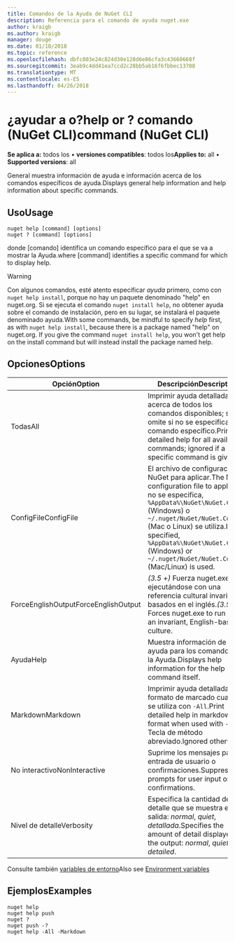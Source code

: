 ```yaml
---
title: Comandos de la Ayuda de NuGet CLI
description: Referencia para el comando de ayuda nuget.exe
author: kraigb
ms.author: kraigb
manager: douge
ms.date: 01/18/2018
ms.topic: reference
ms.openlocfilehash: dbfc803e24c824d30e128d6e86cfa3c43660668f
ms.sourcegitcommit: 3eab9c4dd41ea7ccd2c28bb5ab16f6fbbec13708
ms.translationtype: MT
ms.contentlocale: es-ES
ms.lasthandoff: 04/26/2018
---
```

# <a name="help-or--command-nuget-cli"></a><span data-ttu-id="718cc-103">¿ayudar a o?</span><span class="sxs-lookup"><span data-stu-id="718cc-103">help or ?</span></span> <span data-ttu-id="718cc-104">comando (NuGet CLI)</span><span class="sxs-lookup"><span data-stu-id="718cc-104">command (NuGet CLI)</span></span>

<span data-ttu-id="718cc-105">**Se aplica a:** todos los &bullet; **versiones compatibles**: todos los</span><span class="sxs-lookup"><span data-stu-id="718cc-105">**Applies to:** all &bullet; **Supported versions**: all</span></span>

<span data-ttu-id="718cc-106">General muestra información de ayuda e información acerca de los comandos específicos de ayuda.</span><span class="sxs-lookup"><span data-stu-id="718cc-106">Displays general help information and help information about specific commands.</span></span>

## <a name="usage"></a><span data-ttu-id="718cc-107">Uso</span><span class="sxs-lookup"><span data-stu-id="718cc-107">Usage</span></span>

```cli
nuget help [command] [options]
nuget ? [command] [options]
```

<span data-ttu-id="718cc-108">donde [comando] identifica un comando específico para el que se va a mostrar la Ayuda.</span><span class="sxs-lookup"><span data-stu-id="718cc-108">where [command] identifies a specific command for which to display help.</span></span>

> [!Warning]
> <span data-ttu-id="718cc-109">Con algunos comandos, esté atento especificar *ayuda* primero, como con `nuget help install`, porque no hay un paquete denominado "help" en nuget.org. Si se ejecuta el comando `nuget install help`, no obtener ayuda sobre el comando de instalación, pero en su lugar, se instalará el paquete denominado ayuda.</span><span class="sxs-lookup"><span data-stu-id="718cc-109">With some commands, be mindful to specify *help* first, as with `nuget help install`, because there is a package named "help" on nuget.org. If you give the command `nuget install help`, you won't get help on the install command but will instead install the package named help.</span></span>

## <a name="options"></a><span data-ttu-id="718cc-110">Opciones</span><span class="sxs-lookup"><span data-stu-id="718cc-110">Options</span></span>

| <span data-ttu-id="718cc-111">Opción</span><span class="sxs-lookup"><span data-stu-id="718cc-111">Option</span></span> | <span data-ttu-id="718cc-112">Descripción</span><span class="sxs-lookup"><span data-stu-id="718cc-112">Description</span></span> |
| --- | --- |
| <span data-ttu-id="718cc-113">Todas</span><span class="sxs-lookup"><span data-stu-id="718cc-113">All</span></span> | <span data-ttu-id="718cc-114">Imprimir ayuda detallada acerca de todos los comandos disponibles; se omite si no se especifica un comando específico.</span><span class="sxs-lookup"><span data-stu-id="718cc-114">Print detailed help for all available commands; ignored if a specific command is given.</span></span> |
| <span data-ttu-id="718cc-115">ConfigFile</span><span class="sxs-lookup"><span data-stu-id="718cc-115">ConfigFile</span></span> | <span data-ttu-id="718cc-116">El archivo de configuración de NuGet para aplicar.</span><span class="sxs-lookup"><span data-stu-id="718cc-116">The NuGet configuration file to apply.</span></span> <span data-ttu-id="718cc-117">Si no se especifica, `%AppData%\NuGet\NuGet.Config` (Windows) o `~/.nuget/NuGet/NuGet.Config` (Mac o Linux) se utiliza.</span><span class="sxs-lookup"><span data-stu-id="718cc-117">If not specified, `%AppData%\NuGet\NuGet.Config` (Windows) or `~/.nuget/NuGet/NuGet.Config` (Mac/Linux) is used.</span></span>|
| <span data-ttu-id="718cc-118">ForceEnglishOutput</span><span class="sxs-lookup"><span data-stu-id="718cc-118">ForceEnglishOutput</span></span> | <span data-ttu-id="718cc-119">*(3.5 +)*  Fuerza nuget.exe ejecutándose con una referencia cultural invariable, basados en el inglés.</span><span class="sxs-lookup"><span data-stu-id="718cc-119">*(3.5+)* Forces nuget.exe to run using an invariant, English-based culture.</span></span> |
| <span data-ttu-id="718cc-120">Ayuda</span><span class="sxs-lookup"><span data-stu-id="718cc-120">Help</span></span> | <span data-ttu-id="718cc-121">Muestra información de ayuda para los comandos de la Ayuda.</span><span class="sxs-lookup"><span data-stu-id="718cc-121">Displays help information for the help command itself.</span></span> |
| <span data-ttu-id="718cc-122">Markdown</span><span class="sxs-lookup"><span data-stu-id="718cc-122">Markdown</span></span> | <span data-ttu-id="718cc-123">Imprimir ayuda detallada en formato de marcado cuando se utiliza con `-All`.</span><span class="sxs-lookup"><span data-stu-id="718cc-123">Print detailed help in markdown format when used with `-All`.</span></span> <span data-ttu-id="718cc-124">Tecla de método abreviado.</span><span class="sxs-lookup"><span data-stu-id="718cc-124">Ignored otherwise.</span></span> |
| <span data-ttu-id="718cc-125">No interactivo</span><span class="sxs-lookup"><span data-stu-id="718cc-125">NonInteractive</span></span> | <span data-ttu-id="718cc-126">Suprime los mensajes para la entrada de usuario o confirmaciones.</span><span class="sxs-lookup"><span data-stu-id="718cc-126">Suppresses prompts for user input or confirmations.</span></span> |
| <span data-ttu-id="718cc-127">Nivel de detalle</span><span class="sxs-lookup"><span data-stu-id="718cc-127">Verbosity</span></span> | <span data-ttu-id="718cc-128">Especifica la cantidad de detalle que se muestra en la salida: *normal*, *quiet*, *detallada*.</span><span class="sxs-lookup"><span data-stu-id="718cc-128">Specifies the amount of detail displayed in the output: *normal*, *quiet*, *detailed*.</span></span> |

<span data-ttu-id="718cc-129">Consulte también [variables de entorno](cli-ref-environment-variables.md)</span><span class="sxs-lookup"><span data-stu-id="718cc-129">Also see [Environment variables](cli-ref-environment-variables.md)</span></span>

## <a name="examples"></a><span data-ttu-id="718cc-130">Ejemplos</span><span class="sxs-lookup"><span data-stu-id="718cc-130">Examples</span></span>

```cli
nuget help
nuget help push
nuget ?
nuget push -?
nuget help -All -Markdown
```
